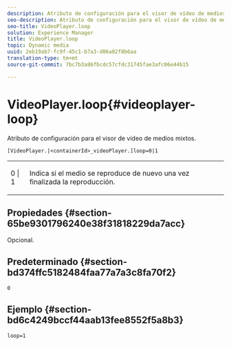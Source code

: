 ```yaml
---
description: Atributo de configuración para el visor de vídeo de medios mixtos.
seo-description: Atributo de configuración para el visor de vídeo de medios mixtos.
seo-title: VideoPlayer.loop
solution: Experience Manager
title: VideoPlayer.loop
topic: Dynamic media
uuid: 2eb19ab7-fc9f-45c1-b7a3-d06a02f8b6aa
translation-type: tm+mt
source-git-commit: 7bc7b3a86fbcdc57cfdc31745fae3afc06e44b15

---
```



# VideoPlayer.loop{#videoplayer-loop}

Atributo de configuración para el visor de vídeo de medios mixtos.

`[VideoPlayer.|<containerId>_videoPlayer.]loop=0|1`

<table id="table_2A4F898BBF88417DB0834B7F78637F5D"> 
 <tbody> 
  <tr> 
   <td colname="col1"> <p> <span class="codeph"> 0 | 1</span> </p> </td> 
   <td colname="col2"> <p>Indica si el medio se reproduce de nuevo una vez finalizada la reproducción. </p> </td> 
  </tr> 
 </tbody> 
</table>

## Propiedades {#section-65be9301796240e38f31818229da7acc}

Opcional.

## Predeterminado {#section-bd374ffc5182484faa77a7a3c8fa70f2}

`0`

## Ejemplo {#section-bd6c4249bccf44aab13fee8552f5a8b3}

`loop=1`
